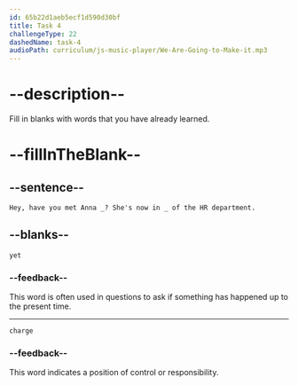```yaml
---
id: 65b22d1aeb5ecf1d590d30bf
title: Task 4
challengeType: 22
dashedName: task-4
audioPath: curriculum/js-music-player/We-Are-Going-to-Make-it.mp3
---
```


<!--
AUDIO REFERENCE:
Bob: Hey, have you met Anna yet? She's now in charge of the HR department.
-->

# --description--

Fill in blanks with words that you have already learned.

# --fillInTheBlank--

## --sentence--

`Hey, have you met Anna _? She's now in _ of the HR department.`

## --blanks--

`yet`

### --feedback--

This word is often used in questions to ask if something has happened up to the present time.

---

`charge`

### --feedback--

This word indicates a position of control or responsibility.

